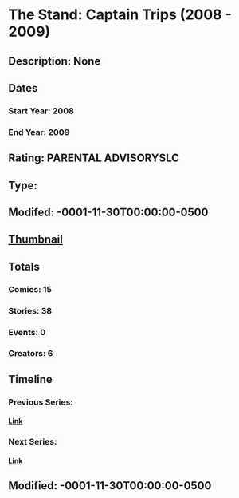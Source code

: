 # The Stand: Captain Trips (2008 - 2009)
## Description: None
## Dates
### Start Year: 2008
### End Year: 2009
## Rating: PARENTAL ADVISORYSLC
## Type: 
## Modifed: -0001-11-30T00:00:00-0500
## [Thumbnail](http://i.annihil.us/u/prod/marvel/i/mg/c/f0/4bb6768d9dd0f.jpg)
## Totals
### Comics: 15
### Stories: 38
### Events: 0
### Creators: 6
## Timeline
### Previous Series: 
#### [Link]()
### Next Series: 
#### [Link]()
## Modified: -0001-11-30T00:00:00-0500